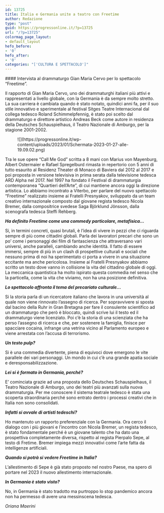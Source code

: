 ```yaml
---
id: 13725
title: Italia e Germania unite a teatro con Freetime
author: Redazione
type: "post"
guid: https://progressonline.it/?p=13725
url: "/?p=13725"
colormag_page_layout:
- default_layout
hefo_before:
- '0'
hefo_after:
- '0'
categories: "['CULTURA E SPETTACOLO']"
---
```


<div class="wp-block-group is-layout-flow wp-block-group-is-layout-flow">#### Intervista al drammaturgo Gian Maria Cervo per lo spettacolo “Freetime”.

Il rapporto di Gian Maria Cervo, uno dei drammaturghi italiani più attivi e rappresentati a livello globale, con la Germania è da sempre molto stretto. La sua carriera è cambiata quando è stato notato, quindici anni fa, per il suo stile innovativo e sperimentale al festival Sitges Teatre Internacional dal collega tedesco Roland Schimmelpfennig, è stato poi scelto dal drammaturgo e direttore artistico Andreas Beck come autore in residenza della Deutsches Schauspielhaus, il Teatro Nazionale di Amburgo, per la stagione 2001-2002.

<div class="wp-block-image"><figure class="aligncenter size-full">![](https://progressonline.it/wp-content/uploads/2023/01/Schermata-2023-01-27-alle-19.09.02.png)</figure></div>Tra le sue opere “Call Me God” scritta a 8 mani con Marius von Mayenburg, Albert Ostermaier e Rafael Spregelburd rimasta in repertorio con 5 anni di tutto esaurito al Residenz Theater di Monaco di Baviera dal 2012 al 2017 e poi proposta in versione televisiva in prima serata dalla televisione tedesca ARD Alpha nel 2017. Nel 1997 ha fondato il Festival di drammaturgia contemporanea “Quartieri dell’Arte”, di cui mantiene ancora oggi la direzione artistica. Lo abbiamo incontrato a Viterbo, per parlare del nuovo spettacolo “Freetime” realizzato insieme ai Fratelli Presnyakov, sviluppato da un team creativo internazionale composto dal giovane regista tedesco Nicola Bremer, dalla compositrice svedese Saga Björklund Jönsson, dalla scenografa tedesca Steffi Rehberg.

***Ha definito Freetime come una commedy particolare, metafisica…***

Si, in termini concreti, quasi brutali, è l’idea di vivere in pezzi che ci riguarda sempre di più come cittadini globali. Parla dei lavoratori precari che sono un po’ come i personaggi dei film di fantascienza che attraversano vari universi, anche paralleli, cambiando anche identità. Il fatto di essere immersi, sempre di più in un clash di prospettive culturali e sociali che nessuno prima di noi ha sperimentato ci porta a vivere in una situazione eccitante ma anche pericolosa. Insieme ai Fratelli Presnyakov abbiamo scritto un testo dove vanno in collisione la vita del cittadino globale di oggi. La meccanica quantistica ha molto ispirato questa commedia nel senso che la particella, come la vita che viviamo, non ha una posizione definitiva.

  
***Lo spettacolo affronta il tema del precariato culturale…***  
  
Si la storia parla di un ricercatore italiano che lavora in una università al quale non viene rinnovato l’assegno di ricerca. Per sopravvivere si sposta dal bacino della Ruhr in Gran Bretagna per fare il consulente scientifico ad un drammaturgo che però è bloccato, quindi scrive lui il testo ed il drammaturgo viene licenziato. Poi c’è la storia di una scienziata che ha perso l’assegno di ricerca e che, per sostenere la famiglia, finisce per spacciare cocaina, infrange una vetrina vicino al Parlamento europeo e viene arrestata con l’accusa di terrorismo.

***Un testo pulp?***

Si è una commedia divertente, piena di equivoci dove emergono le vite parallele dei vari personaggi. Un mondo in cui c’è una grande apatia sociale e deresponsabilizzazione.

  
***Lei si è formato in Germania, perché?***

E’ cominciata grazie ad una proposta dello Deutsches Schauspielhaus, il Teatro Nazionale di Amburgo, uno dei teatri più avanzati sulla nuova drammaturgia. Per me conoscere il sistema teatrale tedesco è stata una scoperta straordinaria perché sono entrato dentro i processi creativi che in Italia non sono consolidati.

***Infatti si avvale di artisti tedeschi?***

Ho mantenuto un rapporto preferenziale con la Germania. Ora cerco il dialogo con i più giovani e l’incontro con Nicola Bremer, un regista tedesco, è stato fondamentale perché è un giovane talento che ha dato una prospettiva completamente diversa, rispetto al regista Pierpalo Sepe, al testo di Fretime. Bremer impiega mezzi innovativi come l’arte fatta da intelligenze artificiali.

***Quando si potrà si vedere Freetime in Italia?***  
  
L’allestimento di Sepe è già stato proposto nel nostro Paese, ma spero di portare nel 2023 il nuovo allestimento internazionale.

  
***In Germania è stato visto?***  
  
No, in Germania è stato tradotto ma purtroppo lo stop pandemico ancora non ha permesso di avere una messinscena tedesca.

*Oriana Maerini*

</div>
